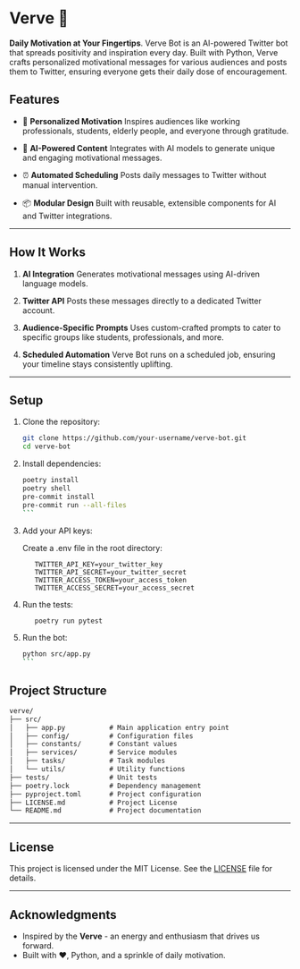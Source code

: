 # Verve 🤖

**Daily Motivation at Your Fingertips**. Verve Bot is an AI-powered Twitter bot that spreads positivity and inspiration every day. Built with Python, Verve crafts personalized motivational messages for various audiences and posts them to Twitter, ensuring everyone gets their daily dose of encouragement.

## Features

- 🎯 **Personalized Motivation**
  Inspires audiences like working professionals, students, elderly people, and everyone through gratitude.

- 🤖 **AI-Powered Content**
  Integrates with AI models to generate unique and engaging motivational messages.

- ⏰ **Automated Scheduling**
  Posts daily messages to Twitter without manual intervention.

- 📦 **Modular Design**
  Built with reusable, extensible components for AI and Twitter integrations.

---

## How It Works

1. **AI Integration**
   Generates motivational messages using AI-driven language models.

2. **Twitter API**
   Posts these messages directly to a dedicated Twitter account.

3. **Audience-Specific Prompts**
   Uses custom-crafted prompts to cater to specific groups like students, professionals, and more.

4. **Scheduled Automation**
   Verve Bot runs on a scheduled job, ensuring your timeline stays consistently uplifting.

---

## Setup

1. Clone the repository:

   ```bash
   git clone https://github.com/your-username/verve-bot.git
   cd verve-bot
   ```

2. Install dependencies:

   ````bash
   poetry install
   poetry shell
   pre-commit install
   pre-commit run --all-files
   ```

3. Add your API keys:

   Create a .env file in the root directory:

   ```environment
      TWITTER_API_KEY=your_twitter_key
      TWITTER_API_SECRET=your_twitter_secret
      TWITTER_ACCESS_TOKEN=your_access_token
      TWITTER_ACCESS_SECRET=your_access_secret
   ```

4. Run the tests:

   ```bash
      poetry run pytest
   ```

5. Run the bot:

   ````bash
   python src/app.py
   ```

## Project Structure

```md
verve/
├── src/
│   ├── app.py           # Main application entry point
│   ├── config/          # Configuration files
│   ├── constants/       # Constant values
│   ├── services/        # Service modules
│   ├── tasks/           # Task modules
│   └── utils/           # Utility functions
├── tests/               # Unit tests
├── poetry.lock          # Dependency management
├── pyproject.toml       # Project configuration
├── LICENSE.md           # Project License
└── README.md            # Project documentation
```

---

## License

This project is licensed under the MIT License. See the [LICENSE](LICENSE) file for details.

---

## Acknowledgments

- Inspired by the **Verve** - an energy and enthusiasm that drives us forward.
- Built with ❤️, Python, and a sprinkle of daily motivation.
